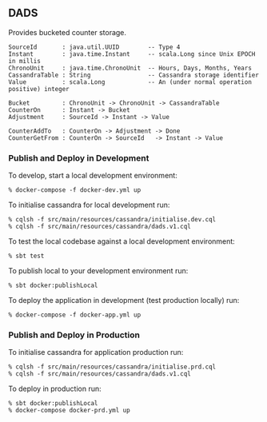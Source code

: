 ## DADS

Provides bucketed counter storage.

```
SourceId       : java.util.UUID        -- Type 4
Instant        : java.time.Instant     -- scala.Long since Unix EPOCH in millis
ChronoUnit     : java.time.ChronoUnit  -- Hours, Days, Months, Years
CassandraTable : String                -- Cassandra storage identifier
Value          : scala.Long            -- An (under normal operation positive) integer

Bucket         : ChronoUnit -> ChronoUnit -> CassandraTable
CounterOn      : Instant -> Bucket
Adjustment     : SourceId -> Instant -> Value

CounterAddTo   : CounterOn -> Adjustment -> Done
CounterGetFrom : CounterOn -> SourceId   -> Instant -> Value
```


### Publish and Deploy in Development

To develop, start a local development environment:

```
% docker-compose -f docker-dev.yml up
```

To initialise cassandra for local development run:

```
% cqlsh -f src/main/resources/cassandra/initialise.dev.cql
% cqlsh -f src/main/resources/cassandra/dads.v1.cql
```

To test the local codebase against a local development environment:

```
% sbt test
```

To publish local to your development environment run:

```
% sbt docker:publishLocal
```

To deploy the application in development (test production locally) run:

```
% docker-compose -f docker-app.yml up
```

### Publish and Deploy in Production

To initialise cassandra for application production run:

```
% cqlsh -f src/main/resources/cassandra/initialise.prd.cql
% cqlsh -f src/main/resources/cassandra/dads.v1.cql
```

To deploy in production run:

```
% sbt docker:publishLocal
% docker-compose docker-prd.yml up
```
